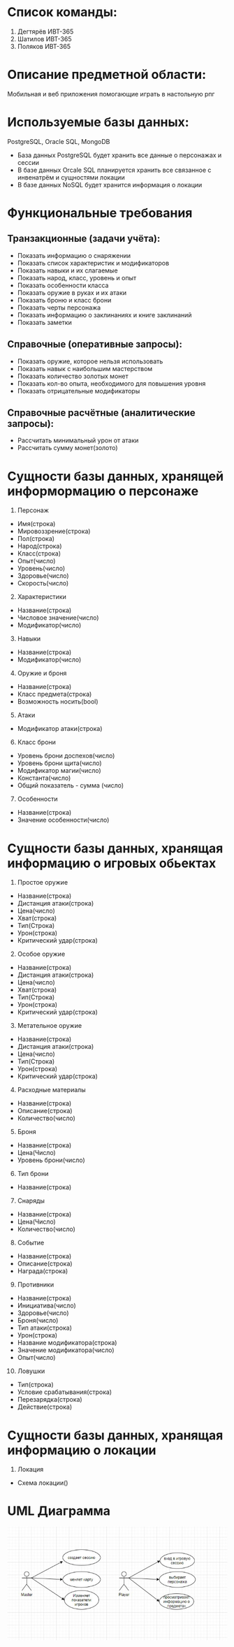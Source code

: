 # Список команды:

1. Дегтярёв ИВТ-365
2. Шатилов ИВТ-365
3. Поляков ИВТ-365

# Описание предметной области:

Мобильная и веб приложения помогающие играть в настольную рпг

# Используемые базы данных:
PostgreSQL, Oracle SQL, MongoDB

* База данных PostgreSQL будет хранить все данные о персонажах и сессии
* В базе данных Orcale SQL планируется хранить все связанное с инвенатрём и сущностями локации
* В базе данных NoSQL будет хранится информация о локации

# Функциональные требования
 
## Транзакционные (задачи учёта):  
* Показать информацию о снаряжении 
* Показать список характеристик и модификаторов 
* Показать навыки и их слагаемые 
* Показать народ, класс, уровень и опыт 
* Показать особенности класса 
* Показать оружие в руках и их атаки 
* Показать броню и класс брони 
* Показать черты персонажа 
* Показать информацию о заклинаниях и книге заклинаний 
* Показать заметки 
 
## Справочные (оперативные запросы): 
* Показать оружие, которое нельзя использовать 
* Показать навык с наибольшим мастерством 
* Показать количество золотых монет 
* Показать кол-во опыта, необходимого для повышения уровня 
* Показать отрицательные модификаторы 
 
## Справочные расчётные (аналитические запросы):
* Рассчитать минимальный урон от атаки 
* Рассчитать сумму монет(золото)
 
# Сущности базы данных, хранящей информормацию о персонаже
 
1) Персонаж 
* Имя(строка) 
* Мировоззрение(строка) 
* Пол(строка) 
* Народ(строка) 
* Класс(строка) 
* Опыт(число) 
* Уровень(число) 
* Здоровье(число) 
* Скорость(число)
 
2) Характеристики 
* Название(строка)  
* Числовое значение(число) 
* Модификатор(число) 

3) Навыки
* Название(строка)
* Модификатор(число)

4) Оружие и броня
* Название(строка)
* Класс предмета(строка)
* Возможность носить(bool)

5) Атаки
* Модификатор атаки(строка)

6) Класс брони
* Уровень брони доспехов(число)
* Уровень брони щита(число)
* Модификатор магии(число)
* Константа(число)
* Общий показатель - сумма (число)

7) Особенности
* Название(строка)
* Значение особенности(число)


# Сущности базы данных, хранящая информацию о игровых обьектах

1) Простое оружие
* Название(строка)
* Дистанция атаки(строка)
* Цена(число)
* Хват(строка)
* Тип(Строка)
* Урон(строка)
* Критический удар(строка)

2) Особое оружие
* Название(строка)
* Дистанция атаки(строка)
* Цена(число)
* Хват(строка)
* Тип(Строка)
* Урон(строка)
* Критический удар(строка)


3) Метательное оружие
* Название(строка)
* Дистанция атаки(строка)
* Цена(число)
* Тип(Строка)
* Урон(строка)
* Критический удар(строка)

4) Расходные материалы
* Название(строка)
* Описание(строка)
* Количество(число)

5) Броня 
* Название(строка)
* Цена(Число)
* Уровень брони(число)

6) Тип брони
* Название(строка)


7) Снаряды
*  Название(строка)
* Цена(Число)
* Количество(число)

8) Событие
* Название(строка)
* Описание(строка)
* Награда(строка)

9) Противники  
* Название(строка)
* Инициатива(число)
* Здоровье(число)
* Броня(число)
* Тип атаки(строка)
* Урон(строка)
* Название модификатора(строка)
* Значение модификатора(число)
* Опыт(число)

10) Ловушки
* Тип(строка)
* Условие срабатывания(строка)
* Перезарядка(строка)
* Действие(строка)

# Сущности базы данных, хранящая информацию о локации

1) Локация 
* Схема локации()


# UML Диаграмма
![alt text](images/UML.jpg "UML диаграмма для мастера и игрока")

